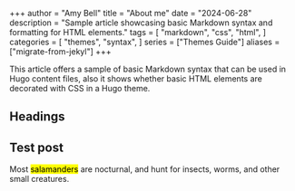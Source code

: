 +++
author = "Amy Bell"
title = "About me"
date = "2024-06-28"
description = "Sample article showcasing basic Markdown syntax and formatting for HTML elements."
tags = [
    "markdown",
    "css",
    "html",
]
categories = [
    "themes",
    "syntax",
]
series = ["Themes Guide"]
aliases = ["migrate-from-jekyl"]
+++

This article offers a sample of basic Markdown syntax that can be used in Hugo content files, also it shows whether basic HTML elements are decorated with CSS in a Hugo theme.
<!--more-->

## Headings


## Test post


Most <mark>salamanders</mark> are nocturnal, and hunt for insects, worms, and other small creatures.